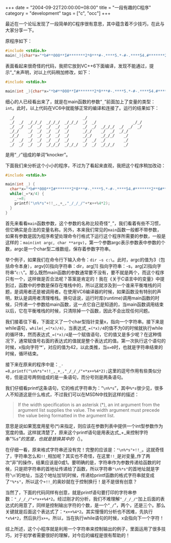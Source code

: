 +++
date = "2004-09-22T20:00:00+08:00"
title = "一段有趣的C程序"
category = "development"
tags = ["c", "occ"]
+++

最近在一个论坛发现了一段简单的C程序很有意思，其中蕴含着不少技巧，在此与大家分享一下。

<!--more-->

原程序如下：

``` c
#include <stdio.h>
main(_){char*x="*b#**000**I#*******2*0***#-.****5.*-#-.****54.#*******2**6#****00**0.#";while(_=*x/4)_-=8,printf("\n%*s"+!!_,_+_,"_/_/_/"+*x++%4*2);}
```

表面看起来很奇怪的代码，我把它放到VC++6下面编译，发现不能通过，提示“_”未声明，对以上代码稍加修改，如下：

``` c
#include <stdio.h>

main(int _){char*x="*b#**000**I#*******2*0***#-.****5.*-#-.****54.#*******2**6#****00**0.#";while(_=*x/4)_-=8,printf("\n%*s"+!!_,_+_,"_/_/_/"+*x++%4*2);}
```

细心的人已经看出来了，就是在main函数的参数“`_`”前面加上了变量的类型：`int`。此时，以上代码在VC6中就能够正常的编译和连接了。运行的结果如下：

      _/                              _/
      _/  _/  _/_/_/  _/_/_/  _/_/_/  _/  _/                _/_/
      _/  _/  _/  _/  _/  _/  _/      _/  _/  _/_/_/  _/  _/  _/
      _/_/    _/  _/  _/  _/  _/      _/_/    _/  _/  _/_/
      _/_/    _/  _/  _/  _/  _/      _/_/    _/_/_/    _/
      _/  _/  _/  _/  _/  _/  _/      _/  _/  _/        _/
      _/  _/  _/  _/  _/_/_/  _/_/_/  _/  _/  _/_/_/    _/

是用“`_/`”组成的单词“knocker”。

下面我们来分析这个小小的程序，不过为了看起来直观，我把这个程序稍加改动：

``` c
#include <stdio.h>

main(int _) {
  char*x="*b#**000**I#*******2*0***#-.****5.*-#-.****54.#*******2**6#****00**0.#";
  while(_=*x/4) {
    _-=8;
    printf("\n%*s"+!!_,_+_,"_/_/_/"+*x++%4*2);
  }
}
```

首先来看看`main`函数参数，这个参数的名称比较奇怪“`_`”，我们看着有些不习惯，但它确实是合法的变量名称。另外，本来我们常见的`main`函数一般都不带参数，如果有参数是因为程序希望处理命令行格式下运行这个程序所需要的参数，一般是这样的：`main(int argc, char **argv)`，第一个参数argc表示参数表中参数的个数，argc是一个char型二维数组，保存着参数字符串。

举个例子，如果我们在命令行下输入命令：`dir –s c:\`。此时，argc的值为3（包括命令本身），argv[0]指向字符串：dir，arg[1] 指向字符串：-s，arg[2]指向字符串“`c:\`”。那么既然main函数的参数通常要不没有，要不就是两个，而这个程序只有一个，这样做是否合法呢？答案是肯定的！我在《关于C语言中的变量》中提到过，函数中的参数是保存在堆栈中的，所以这就涉及到一个谁来平衡堆栈的问题，是调用者还是被调用者。在使用VC6编译器的时候，如果函数没有特别的声明，默认是调用者清理堆栈。换句话说，运行时库(runtime)调用main函数的时候，只传递一个参数给main函数，这一点它自己是知道的，当main函数调用结束以后，它在平衡堆栈的时候，只清除掉一个函数，因此不会出现任何问题。

我们接着往下看，下面定义了一个char型指针变量x，指向一个字符串。接下来是while语句，`while(_=(*x)/4)`，当表达式`_=(*x)/4`的值不为0的时候就执行while的循环体，然而表达式`_=(*x)/4`是一个赋值语句，它的值又是多少呢？在这种情况下，通常赋值号右面的表达式的值就是整个表达式的值。第一次执行这个语句的时候，x指向字符‘*’，对应的值为42，以此类推，当`x=0`时，也就是字符串结束的时候，循环结束。

接下来在原来的程序中是：`_-=8,printf("\n%*s"+!!_,_+_,"_/_/_/"+*x++%4*2);`这里的逗号作用有些类似分号，但是逗号两侧组成的是一条语句，而分号则是两条语句。

我们仔细看printf这条语句，它的格式字符串为：“`\n%*s`”，其中`%*s`很少见，很多人不知道这是什么格式，不过我们可以在MSDN中找到这样的描述：

> If the width specification is an asterisk (*), an int argument from the argument list supplies the value. The width argument must precede the value being formatted in the argument list.

意思是说如果宽度用星号(*)来指定，则应该在参数列表中提供一个int型参数作为宽度的值。这样就清楚了，原来这个printf语句是用表达式_+_来控制字符串”%*s”的宽度，也就是替换其中的（*）。

在仔细一看，原来格式字符串还没有完！完整的应该是：`"\n%*s"+!!_`。这就奇怪了，字符串怎么和`!!_`相加呢？其实也不奇怪，在这里`!!_`是对变量_作了两次“非”的操作，结果应该是0或1。要明确的是，字符串作为参数传递给函数的时候，只是把字符串的首地址传递给了函数，所以字符串`"\n%*s"`的首地址就是字符‘`\n`’的地址，当这个地址加1的时候，传递给printf函数的格式字符串就变成了`"%*s"`，所以这个`+!!_`的奥妙就在于控制换行！是不是很有创意？

当然了，下面的代码同样有创意，就是printf语句要打印的字符串参数：`"_/_/_/"+*x++%4*2`。经过刚才的分析，我们不难理解`"_/_/_/"`加上后面的表达式的用意了，同样是控制输出字符的个数，是一个“`_/`”，两个，还是三个。那么关键就是后面这个表达式了：`*x++%4*2`。其实慢慢的分析也不困难，先执行`*x%4*2`，然后执行`x++`。所以，当在执行while语句的时候，x会指向下一个字符！

综上所述，这个小程序就是利用一个字符串来控制输出的例子，里面运用了很多技巧，对于初学者需要很好的理解，对今后的编程是很有帮助的！
